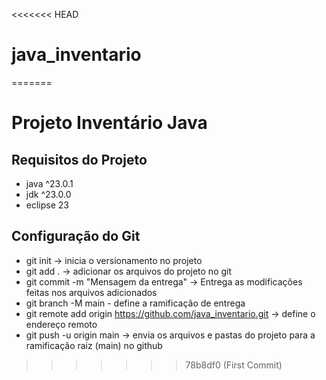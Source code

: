 <<<<<<< HEAD
# java_inventario
=======
# Projeto Inventário Java

## Requisitos do Projeto
- java ^23.0.1
- jdk ^23.0.0
- eclipse 23

## Configuração do Git
 - git init -> inicia o versionamento no projeto
 - git add . -> adicionar os arquivos do projeto no git
 - git commit -m "Mensagem da entrega" -> Entrega as modificações feitas nos arquivos adicionados
 - git branch -M main - define a ramificação de entrega
 - git remote add origin https://github.com/java_inventario.git -> define o endereço remoto
 - git push -u origin main -> envia os arquivos e pastas do projeto para a ramificação raiz (main) no github
 
>>>>>>> 78b8df0 (First Commit)
